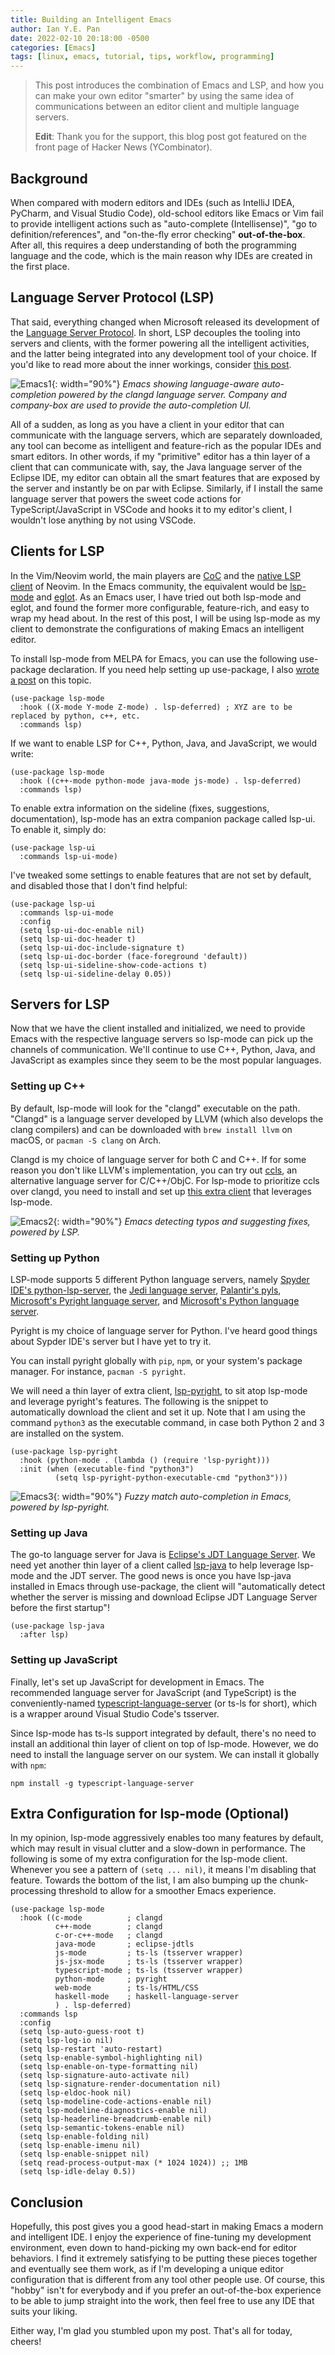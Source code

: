 ```yaml
---
title: Building an Intelligent Emacs
author: Ian Y.E. Pan
date: 2022-02-10 20:18:00 -0500
categories: [Emacs]
tags: [linux, emacs, tutorial, tips, workflow, programming]
---
```


> This post introduces the combination of Emacs and LSP, and how you
> can make your own editor "smarter" by using the same idea of
> communications between an editor client and multiple language
> servers.
>
> **Edit**: Thank you for the support, this blog post got featured on
> the front page of Hacker News (YCombinator).

## Background

When compared with modern editors and IDEs (such as IntelliJ IDEA,
PyCharm, and Visual Studio Code), old-school editors like Emacs or Vim
fail to provide intelligent actions such as "auto-complete
(Intellisense)", "go to definition/references", and "on-the-fly error
checking" **out-of-the-box**. After all, this requires a deep
understanding of both the programming language and the code, which is
the main reason why IDEs are created in the first place.

## Language Server Protocol (LSP)

That said, everything changed when Microsoft released its development
of the [Language Server
Protocol](https://microsoft.github.io/language-server-protocol/). In
short, LSP decouples the tooling into servers and clients, with the
former powering all the intelligent activities, and the latter being
integrated into any development tool of your choice. If you'd like to
read more about the inner workings, consider [this
post](https://microsoft.github.io/language-server-protocol/overviews/lsp/overview/).


![Emacs1](/images/emacs-ide1.png){: width="90%"}
_Emacs showing language-aware auto-completion powered by the clangd
language server. Company and company-box are used to provide the
auto-completion UI._

All of a sudden, as long as you have a client in your editor that can
communicate with the language servers, which are separately
downloaded, any tool can become as intelligent and feature-rich as the
popular IDEs and smart editors. In other words, if my "primitive"
editor has a thin layer of a client that can communicate with, say,
the Java language server of the Eclipse IDE, my editor can obtain all
the smart features that are exposed by the server and instantly be on
par with Eclipse. Similarly, if I install the same language server
that powers the sweet code actions for TypeScript/JavaScript in VSCode
and hooks it to my editor's client, I wouldn't lose anything by not
using VSCode.

## Clients for LSP

In the Vim/Neovim world, the main players are
[CoC](https://github.com/neoclide/coc.nvim) and the [native LSP
client](https://github.com/neovim/nvim-lspconfig) of Neovim. In the
Emacs community, the equivalent would be
[lsp-mode](https://github.com/emacs-lsp/lsp-mode) and
[eglot](https://github.com/joaotavora/eglot). As an Emacs user, I have
tried out both lsp-mode and eglot, and found the former more
configurable, feature-rich, and easy to wrap my head about. In the
rest of this post, I will be using lsp-mode as my client to
demonstrate the configurations of making Emacs an intelligent editor.

To install lsp-mode from MELPA for Emacs, you can use the following
use-package declaration. If you need help setting up use-package, I
also [wrote a post](../setting-up-use-package) on this topic.

```emacs-lisp
(use-package lsp-mode
  :hook ((X-mode Y-mode Z-mode) . lsp-deferred) ; XYZ are to be replaced by python, c++, etc.
  :commands lsp)
```

If we want to enable LSP for C++, Python, Java, and JavaScript, we
would write:

```emacs-lisp
(use-package lsp-mode
  :hook ((c++-mode python-mode java-mode js-mode) . lsp-deferred)
  :commands lsp)
```

To enable extra information on the sideline (fixes, suggestions,
documentation), lsp-mode has an extra companion package called
lsp-ui. To enable it, simply do:

```emacs-lisp
(use-package lsp-ui
  :commands lsp-ui-mode)
```

I've tweaked some settings to enable features that are not
set by default, and disabled those that I don't find helpful:

```emacs-lisp
(use-package lsp-ui
  :commands lsp-ui-mode
  :config
  (setq lsp-ui-doc-enable nil)
  (setq lsp-ui-doc-header t)
  (setq lsp-ui-doc-include-signature t)
  (setq lsp-ui-doc-border (face-foreground 'default))
  (setq lsp-ui-sideline-show-code-actions t)
  (setq lsp-ui-sideline-delay 0.05))
```

## Servers for LSP

Now that we have the client installed and initialized, we need to
provide Emacs with the respective language servers so lsp-mode can
pick up the channels of communication. We'll continue to use C++,
Python, Java, and JavaScript as examples since they seem to be the
most popular languages.

### Setting up C++ 

By default, lsp-mode will look for the "clangd" executable on the
path. "Clangd" is a language server developed by LLVM (which also
develops the clang compilers) and can be downloaded with `brew install
llvm` on macOS, or `pacman -S clang` on Arch.

Clangd is my choice of language server for both C and C++. If for some
reason you don't like LLVM's implementation, you can try out
[ccls](https://github.com/MaskRay/ccls), an alternative language
server for C/C++/ObjC. For lsp-mode to prioritize ccls over clangd,
you need to install and set up [this extra
client](https://github.com/emacs-lsp/emacs-ccls) that leverages
lsp-mode.


![Emacs2](/images/emacs-ide2.png){: width="90%"}
_Emacs detecting typos and suggesting fixes, powered by LSP._

### Setting up Python

LSP-mode supports 5 different Python language servers, namely [Spyder
IDE's
python-lsp-server](https://github.com/python-lsp/python-lsp-server),
the [Jedi language
server](https://github.com/pappasam/jedi-language-server), [Palantir's
pyls](https://github.com/palantir/python-language-server),
[Microsoft's Pyright language
server](https://github.com/microsoft/pyright), and [Microsoft's Python
language server](https://github.com/Microsoft/python-language-server).

Pyright is my choice of language server for Python. I've heard good
things about Sypder IDE's server but I have yet to try it.

You can install pyright globally with `pip`, `npm`, or your system's
package manager. For instance, `pacman -S pyright`.

We will need a thin layer of extra client,
[lsp-pyright](https://emacs-lsp.github.io/lsp-pyright/), to sit atop
lsp-mode and leverage pyright's features. The following is the snippet
to automatically download the client and set it up. Note that I am
using the command `python3` as the executable command, in case both
Python 2 and 3 are installed on the system.

```emacs-lisp
(use-package lsp-pyright
  :hook (python-mode . (lambda () (require 'lsp-pyright)))
  :init (when (executable-find "python3")
          (setq lsp-pyright-python-executable-cmd "python3")))
```

![Emacs3](/images/emacs-ide3.png){: width="90%"}
_Fuzzy match auto-completion in Emacs, powered by lsp-pyright._

### Setting up Java

The go-to language server for Java is [Eclipse's JDT Language
Server](https://projects.eclipse.org/projects/eclipse.jdt.ls). We need
yet another thin layer of a client called
[lsp-java](https://emacs-lsp.github.io/lsp-java/) to help leverage
lsp-mode and the JDT server. The good news is once you have lsp-java
installed in Emacs through use-package, the client will "automatically
detect whether the server is missing and download Eclipse JDT Language
Server before the first startup"!

```emacs-lisp
(use-package lsp-java
  :after lsp)
```

### Setting up JavaScript

Finally, let's set up JavaScript for development in Emacs. The
recommended language server for JavaScript (and TypeScript) is the
conveniently-named
[typescript-language-server](https://github.com/typescript-language-server/typescript-language-server)
(or ts-ls for short), which is a wrapper around Visual Studio Code's
tsserver.

Since lsp-mode has ts-ls support integrated by default, there's no
need to install an additional thin layer of client on top of
lsp-mode. However, we do need to install the language server on our
system. We can install it globally with `npm`:

```
npm install -g typescript-language-server
```

## Extra Configuration for lsp-mode (Optional)

In my opinion, lsp-mode aggressively enables too many features by
default, which may result in visual clutter and a slow-down in
performance. The following is some of my extra configuration for the
lsp-mode client. Whenever you see a pattern of `(setq ... nil)`, it
means I'm disabling that feature. Towards the bottom of the list, I am
also bumping up the chunk-processing threshold to allow for a
smoother Emacs experience.

```emacs-lisp
(use-package lsp-mode
  :hook ((c-mode          ; clangd
          c++-mode        ; clangd
          c-or-c++-mode   ; clangd
          java-mode       ; eclipse-jdtls
          js-mode         ; ts-ls (tsserver wrapper)
          js-jsx-mode     ; ts-ls (tsserver wrapper)
          typescript-mode ; ts-ls (tsserver wrapper)
          python-mode     ; pyright
          web-mode        ; ts-ls/HTML/CSS
          haskell-mode    ; haskell-language-server
          ) . lsp-deferred)
  :commands lsp
  :config
  (setq lsp-auto-guess-root t)
  (setq lsp-log-io nil)
  (setq lsp-restart 'auto-restart)
  (setq lsp-enable-symbol-highlighting nil)
  (setq lsp-enable-on-type-formatting nil)
  (setq lsp-signature-auto-activate nil)
  (setq lsp-signature-render-documentation nil)
  (setq lsp-eldoc-hook nil)
  (setq lsp-modeline-code-actions-enable nil)
  (setq lsp-modeline-diagnostics-enable nil)
  (setq lsp-headerline-breadcrumb-enable nil)
  (setq lsp-semantic-tokens-enable nil)
  (setq lsp-enable-folding nil)
  (setq lsp-enable-imenu nil)
  (setq lsp-enable-snippet nil)
  (setq read-process-output-max (* 1024 1024)) ;; 1MB
  (setq lsp-idle-delay 0.5))
```

## Conclusion

Hopefully, this post gives you a good head-start in making Emacs a
modern and intelligent IDE. I enjoy the experience of fine-tuning my
development environment, even down to hand-picking my own back-end for
editor behaviors. I find it extremely satisfying to be putting these
pieces together and eventually see them work, as if I'm developing a
unique editor configuration that is different from any tool other people
use. Of course, this "hobby" isn't for everybody and if you prefer an
out-of-the-box experience to be able to jump straight into the work,
then feel free to use any IDE that suits your liking.

Either way, I'm glad you stumbled upon my post. That's all for today,
cheers!
